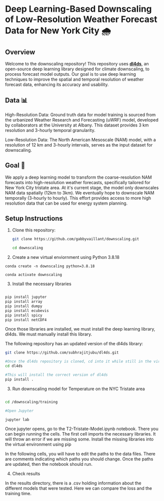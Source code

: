 # Deep Learning-Based Downscaling of Low-Resolution Weather Forecast Data for New York City 🌧️

## Overview
Welcome to the downscaling repository! This repository uses [**dl4ds**](https://github.com/carlos-gg/dl4ds), an open-source deep learning library designed for climate downscaling, to process forecast model outputs. Our goal is to use deep learning techniques to improve the spatial and temporal resolution of weather forecast data, enhancing its accuracy and usability.

## Data 📊
High-Resolution Data: Ground truth data for model training is sourced from the urbanized Weather Research and Forecasting (uWRF) model, developed by collaborators at the University at Albany. This dataset provides 3 km resolution and 3-hourly temporal granularity.

Low-Resolution Data: The North American Mesoscale (NAM) model, with a resolution of 12 km and 3-hourly intervals, serves as the input dataset for downscaling.

## Goal 🎯

We apply a deep learning model to transform the coarse-resolution NAM forecasts into high-resolution weather forecasts, specifically tailored for New York City tristate area. At it's current stage, the model only downscales NAM data spatially (12km to 3km). We eventually hope to downscale NAM temporally (3-hourly to hourly). This effort provides access to more high resolution data that can be used for energy system planning.

## Setup Instructions

1. Clone this repository:
   ```bash
   git clone https://github.com/gabbyvaillant/downscaling.git
   
   cd downscaling
   ```

2. Create a new virtual enviornment using Python 3.8.18

```
conda create -n downscaling python=3.8.18

conda activate downscaling

```

3. Install the necessary libraries

```bash

pip install jupyter
pip install array
pip install dumpy
pip install ecubevis 
pip install spicy
pip install netCDF4

```

Once those libraries are installed, we must install the deep learning library, dl4ds. We must manually install this library. 

The following repository has an updated version of the dl4ds library:

```bash
git clone https://github.com/subhrajitjubu/dl4ds.git

#Once the dl4ds repository is cloned, cd into it while still in the virtual enviornment
cd dl4ds

#This will install the correct version of dl4ds
pip install .
```

3. Run downscaling model for Temperature on the NYC Tristate area

```bash

cd /downscaling/training

#Open Jupyter

jupyter lab
```

Once jupyter opens, go to the T2-Tristate-Model.ipynb notebook.
There you can begin running the cells. The first cell imports the necessary libraries. It will throw an error if we are missing some. Install the missing libraries into the virtual environment using pip

In the following cells, you will have to edit the paths to the data files. There are comments indicating which paths you should change. Once the paths are updated, then the notebook should run.

4. Check results

In the results directory, there is a .csv holding information about the different models that were tested. Here we can compare the loss and the training time.



 
